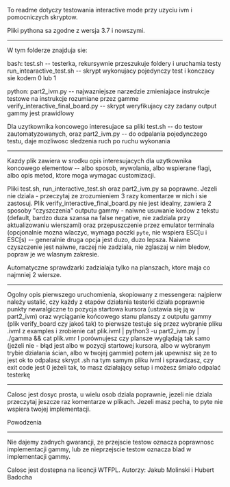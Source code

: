 To readme dotyczy testowania interactive mode przy uzyciu ivm i pomocniczych skryptow.

Pliki pythona sa zgodne z wersja 3.7 i nowszymi.

---

W tym folderze znajduja sie:

bash:
test.sh -- testerka, rekursywnie przeszukuje foldery i uruchamia testy
run_intearactive_test.sh -- skrypt wykonujacy pojedynczy test i konczacy sie kodem 0 lub 1

python:
part2_ivm.py -- najwazniejsze narzedzie zmieniajace instrukcje testowe na instrukcje rozumiane przez gamme
verify_interactive_final_board.py -- skrypt weryfikujacy czy zadany output gammy jest prawidlowy


Dla uzytkownika koncowego interesujace sa pliki test.sh -- do testow zautomatyzowanych, oraz part2_ivm.py -- do odpalania pojedynczego testu, daje mozliwosc sledzenia ruch po ruchu wykonania

---

Kazdy plik zawiera w srodku opis interesujacych dla uzytkownika koncowego elementow -- albo sposob, wywolania, albo wspierane flagi, albo opis metod, ktore moga wymagac customizacji.

Pliki test.sh, run_interactive_test.sh oraz part2_ivm.py sa poprawne. Jezeli nie dziala - przeczytaj ze zrozumieniem 3 razy komentarze w nich i sie zastosuj. 
Plik verify_interactive_final_board.py nie jest idealny, zawiera 2 sposoby "czyszczenia" outputu gammy - naiwne usuwanie kodow z tekstu (default, bardzo duza szansa na false negative, nie zadziala przy aktualizowaniu wierszami) oraz przepuszczenie przez emulator terminala (opcjonalnie mozna wlaczyc, wymaga paczki `pyte`, nie wspiera ESC[u i ESC[s) -- generalnie druga opcja jest duzo, duzo lepsza. Naiwne czyszczenie jest naiwne, raczej nie zadziala, nie zglaszaj w nim bledow, popraw je we wlasnym zakresie. 

Automatyczne sprawdzarki zadzialaja tylko na planszach, ktore maja co najmniej 2 wiersze.

---

Ogolny opis pierwszego uruchomienia, skopiowany z messengera:
najpierw należy ustalić, czy każdy z etapów działania testerki działa poprawnie
punkty newralgiczne to pozycja startowa kursora (ustawia się ją w part2_ivm) oraz wyciąganie końcowego stanu planszy z outputu gammy (plik verify_board czy jakoś tak)
to pierwsze testuje się przez wybranie pliku .ivml z examples i zrobienie cat plik.ivml | python3 -u part2_ivm.py | ./gamma && cat plik.vmr
I porównujesz czy plansze wyglądają tak samo (jeżeli nie - błąd jest albo w pozycji startowej kursora, albo w wybranym trybie działania ścian, albo w twojej gammie)
potem jak upewnisz się ze to jest ok to odpalasz skrypt .sh na tym samym pliku ivml i sprawdzasz, czy exit code jest 0
jeżeli tak, to masz działający setup i możesz śmiało odpalać testerkę

---

Calosc jest dosyc prosta, u wielu osob dziala poprawnie, jezeli nie dziala przeczytaj jeszcze raz komentarze w plikach. Jezeli masz pecha, to pyte nie wspiera twojej implementacji. 

Powodzenia

---

Nie dajemy zadnych gwarancji, ze przejscie testow oznacza poprawnosc implementacji gammy, lub ze nieprzejscie testow oznacza blad w implementacji gammy.


Calosc jest dostepna na licencji WTFPL.
Autorzy: Jakub Molinski i Hubert Badocha

